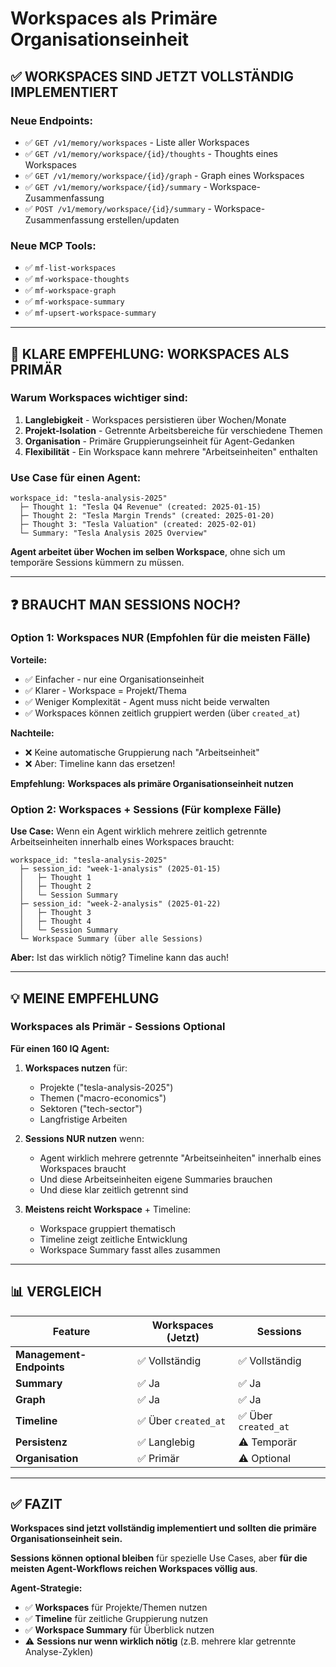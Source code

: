 # Workspaces als Primäre Organisationseinheit

## ✅ WORKSPACES SIND JETZT VOLLSTÄNDIG IMPLEMENTIERT

### Neue Endpoints:
- ✅ `GET /v1/memory/workspaces` - Liste aller Workspaces
- ✅ `GET /v1/memory/workspace/{id}/thoughts` - Thoughts eines Workspaces
- ✅ `GET /v1/memory/workspace/{id}/graph` - Graph eines Workspaces
- ✅ `GET /v1/memory/workspace/{id}/summary` - Workspace-Zusammenfassung
- ✅ `POST /v1/memory/workspace/{id}/summary` - Workspace-Zusammenfassung erstellen/updaten

### Neue MCP Tools:
- ✅ `mf-list-workspaces`
- ✅ `mf-workspace-thoughts`
- ✅ `mf-workspace-graph`
- ✅ `mf-workspace-summary`
- ✅ `mf-upsert-workspace-summary`

---

## 🎯 KLARE EMPFEHLUNG: WORKSPACES ALS PRIMÄR

### Warum Workspaces wichtiger sind:

1. **Langlebigkeit** - Workspaces persistieren über Wochen/Monate
2. **Projekt-Isolation** - Getrennte Arbeitsbereiche für verschiedene Themen
3. **Organisation** - Primäre Gruppierungseinheit für Agent-Gedanken
4. **Flexibilität** - Ein Workspace kann mehrere "Arbeitseinheiten" enthalten

### Use Case für einen Agent:

```
workspace_id: "tesla-analysis-2025"
  ├─ Thought 1: "Tesla Q4 Revenue" (created: 2025-01-15)
  ├─ Thought 2: "Tesla Margin Trends" (created: 2025-01-20)
  ├─ Thought 3: "Tesla Valuation" (created: 2025-02-01)
  └─ Summary: "Tesla Analysis 2025 Overview"
```

**Agent arbeitet über Wochen im selben Workspace**, ohne sich um temporäre Sessions kümmern zu müssen.

---

## ❓ BRAUCHT MAN SESSIONS NOCH?

### Option 1: Workspaces NUR (Empfohlen für die meisten Fälle)

**Vorteile:**
- ✅ Einfacher - nur eine Organisationseinheit
- ✅ Klarer - Workspace = Projekt/Thema
- ✅ Weniger Komplexität - Agent muss nicht beide verwalten
- ✅ Workspaces können zeitlich gruppiert werden (über `created_at`)

**Nachteile:**
- ❌ Keine automatische Gruppierung nach "Arbeitseinheit"
- ❌ Aber: Timeline kann das ersetzen!

**Empfehlung:** **Workspaces als primäre Organisationseinheit nutzen**

### Option 2: Workspaces + Sessions (Für komplexe Fälle)

**Use Case:** Wenn ein Agent wirklich mehrere zeitlich getrennte Arbeitseinheiten innerhalb eines Workspaces braucht:

```
workspace_id: "tesla-analysis-2025"
  ├─ session_id: "week-1-analysis" (2025-01-15)
  │   ├─ Thought 1
  │   ├─ Thought 2
  │   └─ Session Summary
  ├─ session_id: "week-2-analysis" (2025-01-22)
  │   ├─ Thought 3
  │   ├─ Thought 4
  │   └─ Session Summary
  └─ Workspace Summary (über alle Sessions)
```

**Aber:** Ist das wirklich nötig? Timeline kann das auch!

---

## 💡 MEINE EMPFEHLUNG

### **Workspaces als Primär - Sessions Optional**

**Für einen 160 IQ Agent:**

1. **Workspaces nutzen** für:
   - Projekte ("tesla-analysis-2025")
   - Themen ("macro-economics")
   - Sektoren ("tech-sector")
   - Langfristige Arbeiten

2. **Sessions NUR nutzen** wenn:
   - Agent wirklich mehrere getrennte "Arbeitseinheiten" innerhalb eines Workspaces braucht
   - Und diese Arbeitseinheiten eigene Summaries brauchen
   - Und diese klar zeitlich getrennt sind

3. **Meistens reicht Workspace** + Timeline:
   - Workspace gruppiert thematisch
   - Timeline zeigt zeitliche Entwicklung
   - Workspace Summary fasst alles zusammen

---

## 📊 VERGLEICH

| Feature | Workspaces (Jetzt) | Sessions |
|---------|-------------------|----------|
| **Management-Endpoints** | ✅ Vollständig | ✅ Vollständig |
| **Summary** | ✅ Ja | ✅ Ja |
| **Graph** | ✅ Ja | ✅ Ja |
| **Timeline** | ✅ Über `created_at` | ✅ Über `created_at` |
| **Persistenz** | ✅ Langlebig | ⚠️ Temporär |
| **Organisation** | ✅ Primär | ⚠️ Optional |

---

## ✅ FAZIT

**Workspaces sind jetzt vollständig implementiert und sollten die primäre Organisationseinheit sein.**

**Sessions können optional bleiben** für spezielle Use Cases, aber **für die meisten Agent-Workflows reichen Workspaces völlig aus**.

**Agent-Strategie:**
- ✅ **Workspaces** für Projekte/Themen nutzen
- ✅ **Timeline** für zeitliche Gruppierung nutzen
- ✅ **Workspace Summary** für Überblick nutzen
- ⚠️ **Sessions nur wenn wirklich nötig** (z.B. mehrere klar getrennte Analyse-Zyklen)

